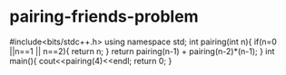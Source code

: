 # pairing-friends-problem
#include<bits/stdc++.h>
using namespace std;
int pairing(int n){
	if(n=0 ||n==1 || n==2){
		return n;
	}
	return pairing(n-1) + pairing(n-2)*(n-1);
}
int main(){
	cout<<pairing(4)<<endl;
	return 0;
}
